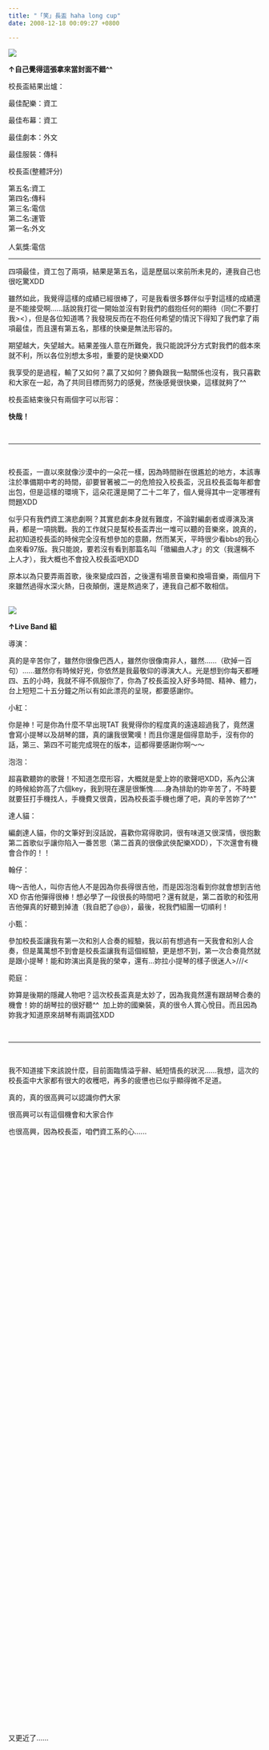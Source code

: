 ```yaml
---
title: "「笑」長盃 haha long cup"
date: 2008-12-18 00:09:27 +0800

---
```


![](/images/slum-area/105_5.jpg)


<b>&uarr;自己覺得這張拿來當封面不錯^^</b>




校長盃結果出爐：



最佳配樂：資工



最佳布幕：資工



最佳劇本：外文



最佳服裝：傳科



校長盃(整體評分)



第五名:資工<br />                第四名:傳科<br />              第三名:電信<br />                第二名:運管 <br />              第一名:外文<br /><br />人氣獎:電信

<hr />

四項最佳，資工包了兩項，結果是第五名，這是歷屆以來前所未見的，連我自己也很吃驚XDD



雖然如此，我覺得這樣的成績已經很棒了，可是我看很多夥伴似乎對這樣的成績還是不能接受啊......話說我打從一開始並沒有對我們的戲抱任何的期待（同仁不要打我&gt;&lt;），但是各位知道嗎？我發現反而在不抱任何希望的情況下得知了我們拿了兩項最佳，而且還有第五名，那樣的快樂是無法形容的。



期望越大，失望越大。結果差強人意在所難免，我只能說評分方式對我們的戲本來就不利，所以各位別想太多啦，重要的是快樂XDD



我享受的是過程，輸了又如何？贏了又如何？勝負跟我一點關係也沒有，我只喜歡和大家在一起，為了共同目標而努力的感覺，然後感覺很快樂，這樣就夠了^^



校長盃結束後只有兩個字可以形容：



<b>快哉！</b>



&nbsp;

<hr />

&nbsp;



校長盃，一直以來就像沙漠中的一朵花一樣，因為時間辦在很尷尬的地方，本該專注於準備期中考的時間，卻要冒著被二一的危險投入校長盃，況且校長盃每年都會出包，但是這樣的環境下，這朵花還是開了二十二年了，個人覺得其中一定哪裡有問題XDD



似乎只有我們資工演悲劇啊？其實悲劇本身就有難度，不論對編劇者或導演及演員，都是一項挑戰。我的工作就只是幫校長盃弄出一堆可以聽的音樂來，說真的，起初知道校長盃的時候完全沒有想參加的意願，然而某天，平時很少看bbs的我心血來看97版。我只能說，要若沒有看到那篇名叫「徵編曲人才」的文（我還稱不上人才），我大概也不會投入校長盃吧XDD



原本以為只要弄兩首歌，後來變成四首，之後還有場景音樂和換場音樂，兩個月下來雖然過得水深火熱，日夜顛倒，還是熬過來了，連我自己都不敢相信。



<br />![](/images/slum-area/106_6.jpg)



<b>&uarr;Live Band 組</b>



導演：



真的是辛苦你了，雖然你很像巴西人，雖然你很像南非人，雖然......（砍掉一百句）......雖然你有時候好兇，你依然是我最敬仰的導演大人。光是想到你每天都睡四、五的小時，我就不得不佩服你了，你為了校長盃投入好多時間、精神、體力，台上短短二十五分鐘之所以有如此漂亮的呈現，都要感謝你。



小紅：



你是神！可是你為什麼不早出現TAT 我覺得你的程度真的遠遠超過我了，竟然還會寫小提琴以及胡琴的譜，真的讓我很驚嘆！而且你還是個得意助手，沒有你的話，第三、第四不可能完成現在的版本，這都得要感謝你啊～～



泡泡：



超喜歡聽妳的歌聲！不知道怎麼形容，大概就是愛上妳的歌聲吧XDD，系內公演的時候給妳高了六個key，我到現在還是很慚愧......身為排助的妳辛苦了，不時要就要狂打手機找人，手機費又很貴，因為校長盃手機也爆了吧，真的辛苦妳了^^"



達人貓：



編劇達人貓，你的文筆好到沒話說，喜歡你寫得歌詞，很有味道又很深情，很抱歉第二首歌似乎讓你陷入一番苦思（第二首真的很像武俠配樂XDD），下次還會有機會合作的！！



翰仔：



嗨～吉他人，叫你吉他人不是因為你長得很吉他，而是因泡泡看到你就會想到吉他XD 你吉他彈得很棒！想必學了一段很長的時間吧？還有就是，第二首歌的和弦用吉他彈真的好聽到掉渣（我自肥了@@），最後，祝我們組團一切順利！



小甄：



參加校長盃讓我有第一次和別人合奏的經驗，我以前有想過有一天我會和別人合奏，但是萬萬想不到會是校長盃讓我有這個經驗，更是想不到，第一次合奏竟然就是跟小提琴！能和妳演出真是我的榮幸，還有...妳拉小提琴的樣子很迷人&gt;///&lt;



菀庭：



妳算是後期的隱藏人物吧？這次校長盃真是太妙了，因為我竟然還有跟胡琴合奏的機會！妳的胡琴拉的很好聽^^&nbsp; 加上妳的國樂裝，真的很令人賞心悅目。而且因為妳我才知道原來胡琴有兩調弦XDD



&nbsp;

<hr />

&nbsp;



我不知道接下來該說什麼，目前面臨情溢乎辭、紙短情長的狀況......我想，這次的校長盃中大家都有很大的收穫吧，再多的疲憊也已似乎顯得微不足道。



真的，真的很高興可以認識你們大家



很高興可以有這個機會和大家合作



也很高興，因為校長盃，咱們資工系的心......



&nbsp;



&nbsp;



&nbsp;



&nbsp;



&nbsp;



&nbsp;



&nbsp;



&nbsp;



&nbsp;



&nbsp;



&nbsp;



&nbsp;



&nbsp;



&nbsp;



&nbsp;



&nbsp;



&nbsp;



&nbsp;



&nbsp;



&nbsp;



&nbsp;



&nbsp;



&nbsp;



&nbsp;



&nbsp;



&nbsp;



&nbsp;



&nbsp;



&nbsp;



&nbsp;



&nbsp;



&nbsp;



&nbsp;



&nbsp;



&nbsp;



&nbsp;



&nbsp;



&nbsp;



又更近了......


